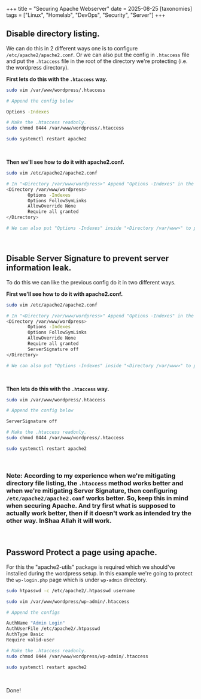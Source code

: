 +++
title = "Securing Apache Webserver"
date = 2025-08-25
[taxonomies]
tags = ["Linux", "Homelab", "DevOps", "Security", "Server"]
+++
##  Disable directory listing.
We can do this in 2 different ways one is to configure `/etc/apache2/apache2.conf`. Or we can also put the config in `.htaccess` file and put the `.htaccess` file in the root of the directory we're protecting (i.e. the wordpress directory).

**First lets do this with the `.htaccess` way.**

```sh
sudo vim /var/www/wordpress/.htaccess

# Append the config below

Options -Indexes

# Make the .htaccess readonly.
sudo chmod 0444 /var/www/wordpress/.htaccess

sudo systemctl restart apache2
```
&nbsp;

**Then we'll see how to do it with apache2.conf.**
```sh
sudo vim /etc/apache2/apache2.conf

# In "<Directory /var/www/wordpress>" Append "Options -Indexes" in the config below like this.
<Directory /var/www/wordpress>
        Options -Indexes
        Options FollowSymLinks
        AllowOverride None
        Require all granted
</Directory>

# We can also put "Options -Indexes" inside "<Directory /var/www>" to protect that directory.
```
&nbsp;

## Disable Server Signature to prevent server information leak.

To do this we can like the previous config do it in two different ways.

**First we'll see how to do it with apache2.conf.**
```sh
sudo vim /etc/apache2/apache2.conf

# In "<Directory /var/www/wordpress>" Append "Options -Indexes" in the config below like this.
<Directory /var/www/wordpress>
        Options -Indexes
        Options FollowSymLinks
        AllowOverride None
        Require all granted
        ServerSignature off
</Directory>

# We can also put "Options -Indexes" inside "<Directory /var/www>" to protect that directory.
```
&nbsp;

**Then lets do this with the `.htaccess` way.**
```sh
sudo vim /var/www/wordpress/.htaccess

# Append the config below

ServerSignature off

# Make the .htaccess readonly.
sudo chmod 0444 /var/www/wordpress/.htaccess

sudo systemctl restart apache2
```
&nbsp;

### Note: According to my experience when we're mitigating directory file listing, the `.htaccess` method works better and when we're mitigating Server Signature, then configuring `/etc/apache2/apache2.conf` works better. So, keep this in mind when securing Apache. And try first what is supposed to actually work better, then if it doesn't work as intended try the other way. InShaa Allah it will work.
&nbsp;

## Password Protect a page using apache.
For this the "apache2-utils" package is required which we should've installed during the wordpress setup. In this example we're going to protect the `wp-login.php` page which is under `wp-admin` directory.

```sh
sudo htpasswd -c /etc/apache2/.htpasswd username

sudo vim /var/www/wordpress/wp-admin/.htaccess

# Append the configs

AuthName "Admin Login"
AuthUserFile /etc/apache2/.htpasswd
AuthType Basic
Require valid-user

# Make the .htaccess readonly.
sudo chmod 0444 /var/www/wordpress/wp-admin/.htaccess

sudo systemctl restart apache2
```
&nbsp;

Done!
